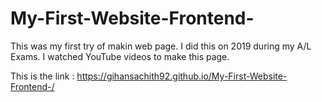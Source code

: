 # My-First-Website-Frontend-
This was my first try of makin web page.  I did this on 2019 during my A/L Exams.  I watched YouTube videos to make this page.  

This is the link : https://gihansachith92.github.io/My-First-Website-Frontend-/
